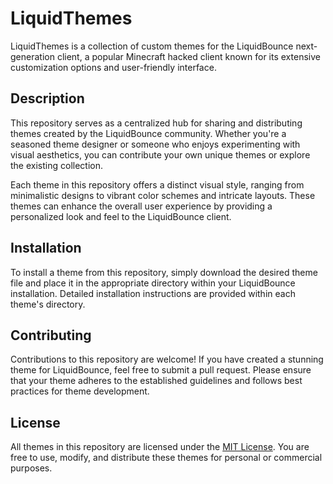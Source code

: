 # LiquidThemes

LiquidThemes is a collection of custom themes for the LiquidBounce next-generation client, a popular Minecraft hacked client known for its extensive customization options and user-friendly interface.

## Description

This repository serves as a centralized hub for sharing and distributing themes created by the LiquidBounce community. Whether you're a seasoned theme designer or someone who enjoys experimenting with visual aesthetics, you can contribute your own unique themes or explore the existing collection.

Each theme in this repository offers a distinct visual style, ranging from minimalistic designs to vibrant color schemes and intricate layouts. These themes can enhance the overall user experience by providing a personalized look and feel to the LiquidBounce client.

## Installation

To install a theme from this repository, simply download the desired theme file and place it in the appropriate directory within your LiquidBounce installation. Detailed installation instructions are provided within each theme's directory.

## Contributing

Contributions to this repository are welcome! If you have created a stunning theme for LiquidBounce, feel free to submit a pull request. Please ensure that your theme adheres to the established guidelines and follows best practices for theme development.

## License

All themes in this repository are licensed under the [MIT License](LICENSE.md). You are free to use, modify, and distribute these themes for personal or commercial purposes.
